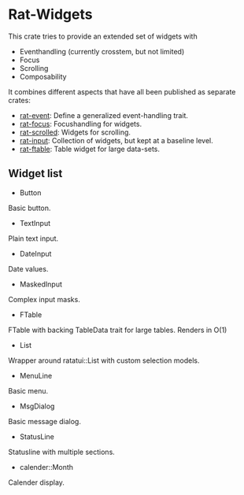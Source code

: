 # Rat-Widgets

This crate tries to provide an extended set of widgets with

- Eventhandling (currently crosstem, but not limited)
- Focus
- Scrolling
- Composability

It combines different aspects that have all been published as
separate crates:

* [rat-event](https://docs.rs/rat-event/latest/rat_event/): Define a generalized event-handling trait.
* [rat-focus](https://docs.rs/rat-focus/latest/rat_focus/): Focushandling for widgets.
* [rat-scrolled](https://docs.rs/rat-scrolled/latest/rat_scrolled/): Widgets for scrolling.
* [rat-input](https://docs.rs/rat-input/latest/rat_input/): Collection of widgets, but kept at a baseline level.
* [rat-ftable](https://docs.rs/rat-ftable/latest/rat_ftable/): Table widget for large data-sets.

## Widget list

* Button

Basic button.

* TextInput

Plain text input.

* DateInput

Date values.

* MaskedInput

Complex input masks.

* FTable

FTable with backing TableData trait for large tables.
Renders in O(1)

* List

Wrapper around ratatui::List with custom selection models.

* MenuLine

Basic menu.

* MsgDialog

Basic message dialog.

* StatusLine

Statusline with multiple sections.

* calender::Month

Calender display.